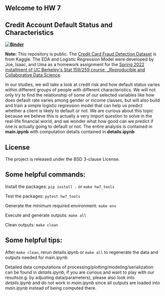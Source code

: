 ## Welcome to HW 7

## Credit Account Default Status and Characteristics

**[![Binder](https://mybinder.org/badge_logo.svg)](https://mybinder.org/v2/gh/UCB-stat-159-s22/hw07-Group11.git/HEAD?labpath=main.ipynb)**


**Note:** This repository is public. The [Credit Card Fraud Detection Dataset](https://www.kaggle.com/datasets/mishra5001/credit-card?datasetId=263888&select=columns_description.csv) is from Kaggle. The EDA and Logistic Regression Model were developed by Joe, Isaac, and Uma as a homework assignment for the [Spring 2022 installment of UC Berkeley's Stat 159/259 course, _Reproducible and Collaborative Data Science](https://ucb-stat-159-s22.github.io).

In our studies, we will take a look at credit risk and how default status varies within different groups of people with different characteristics. We will not only try to find the relationship of some of our selected variables like how does default rate varies among gender or income classes, but will also build and train a simple logistic regression model that can help us predict whether a client is likely to default or not. We are curious about this topic because we believe this is actually a very import question to solve in the real-life financial world, and we wonder what how good can we predict if one is actually going to default or not. The entire analysis is contained in **main.ipynb** with computation details contained in **details.ipynb**

## License
The project is released under the BSD 3-clause License.

## Some helpful commands:

Install the packages:
``pip install .`` *or* ``make hw7_tools``

Test the packages:
``pytest hw7_tools``

Generate the minimum required environment:
``make env``

Execute and generate outputs: 
``make all``

Clean outputs:
``make clean``

## Some helpful tips:

After ``make clean``, rerun details.ipynb or ``make all`` to regenerate the data and outputs needed for main.ipynb

Detailed data computations of processing/plotting/modeling/serialization can be found in *details.ipynb*, if you are curious and want to play with our results(e.g. by adjusting data/parameters), please also look into *details.ipynb* and do not work in *main.ipynb* since all outputs are loaded into *main.ipynb* instead of being computed there.
